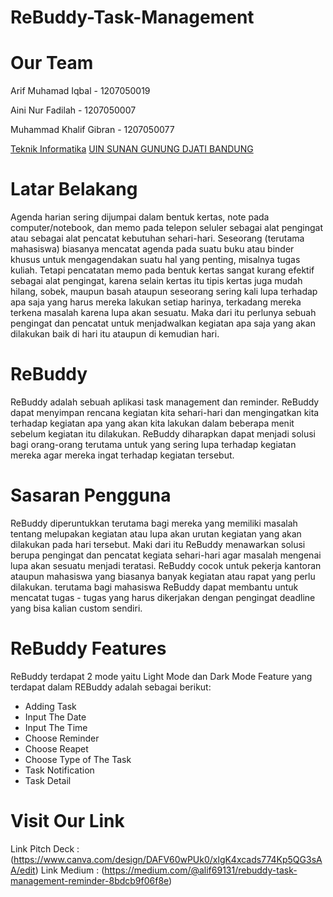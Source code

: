 # ReBuddy-Task-Management
# Our Team
Arif Muhamad Iqbal - 1207050019

Aini Nur Fadilah - 1207050007

Muhammad Khalif Gibran - 1207050077

[Teknik Informatika](http://if.uinsgd.ac.id/)  [UIN SUNAN GUNUNG DJATI BANDUNG](https://uinsgd.ac.id/)
# Latar Belakang 
Agenda harian sering dijumpai dalam bentuk kertas, note pada computer/notebook, dan memo pada telepon seluler sebagai alat pengingat atau sebagai alat pencatat kebutuhan sehari-hari. Seseorang (terutama mahasiswa) biasanya mencatat agenda pada suatu buku atau binder khusus untuk mengagendakan suatu hal yang penting, misalnya tugas kuliah. Tetapi pencatatan memo pada bentuk kertas sangat kurang efektif sebagai alat pengingat, karena selain kertas itu tipis kertas juga mudah hilang, sobek, maupun basah ataupun seseorang sering kali lupa terhadap apa saja yang harus mereka lakukan setiap harinya, terkadang mereka terkena masalah karena lupa akan sesuatu. 
Maka dari itu perlunya sebuah pengingat dan pencatat untuk menjadwalkan kegiatan apa saja yang akan dilakukan baik di hari itu ataupun di kemudian hari.
# ReBuddy
ReBuddy adalah sebuah aplikasi task management dan reminder. ReBuddy dapat menyimpan rencana kegiatan kita sehari-hari dan mengingatkan kita terhadap kegiatan apa yang akan kita lakukan dalam beberapa menit sebelum kegiatan itu dilakukan.
ReBuddy diharapkan dapat menjadi solusi bagi orang-orang terutama untuk yang sering lupa terhadap kegiatan mereka agar mereka ingat terhadap kegiatan tersebut.
# Sasaran Pengguna
ReBuddy diperuntukkan terutama bagi mereka yang memiliki masalah tentang melupakan kegiatan atau lupa akan urutan kegiatan yang akan dilakukan pada hari tersebut.
Maki dari itu ReBuddy menawarkan solusi berupa pengingat dan pencatat kegiata sehari-hari agar masalah mengenai lupa akan sesuatu menjadi teratasi.
ReBuddy cocok untuk pekerja kantoran ataupun mahasiswa yang biasanya banyak kegiatan atau rapat yang perlu dilakukan. terutama bagi mahasiswa ReBuddy dapat membantu untuk mencatat tugas - tugas yang harus dikerjakan dengan pengingat deadline yang bisa kalian custom sendiri.
# ReBuddy Features
ReBuddy terdapat 2 mode yaitu Light Mode dan Dark Mode
Feature yang terdapat dalam REBuddy adalah sebagai berikut:
- Adding Task
- Input The Date
- Input The Time
- Choose Reminder
- Choose Reapet
- Choose Type of The Task
- Task Notification
- Task Detail
# Visit Our Link
Link Pitch Deck :(https://www.canva.com/design/DAFV60wPUk0/xlgK4xcads774Kp5QG3sAA/edit)
Link Medium : (https://medium.com/@alif69131/rebuddy-task-management-reminder-8bdcb9f06f8e)



